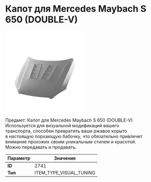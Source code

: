# Капот для Mercedes Maybach S 650 (DOUBLE-V)

![Item Image](../img/2741.webp?raw=true)

Предмет: Капот для Mercedes Maybach S 650 (DOUBLE-V)<br>Используется для визуальной модификаций вашего<br>транспорта, способен превратить ваше ржавое корыто<br>в настоящую порхающую бабочку, что обязательно привлечет<br>внимание прохожих своим уникальным стилем и красотой.<br>Можно передавать и продавать.


| Параметр | Значение |
|----------|----------|
| **ID** | 2741 |
| **Тип** | ITEM_TYPE_VISUAL_TUNING |

